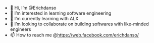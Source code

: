 - 👋 Hi, I’m @Erichdanso
- 👀 I’m interested in learning software engineering 
- 🌱 I’m currently learning with ALX
- 💞️ I’m looking to collaborate on building softwares with like-minded engineers
- 📫 How to reach me @https://web.facebook.com/erichdanso/

<!---
Erichdanso/Erichdanso is a ✨ special ✨ repository because its `README.md` (this file) appears on your GitHub profile.
You can click the Preview link to take a look at your changes.
--->
